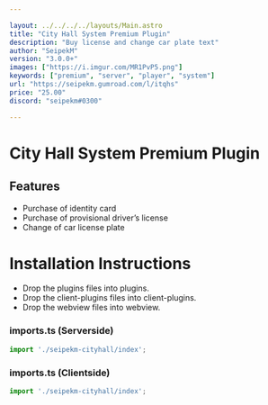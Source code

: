 ```yaml
---

layout: ../../../../layouts/Main.astro
title: "City Hall System Premium Plugin"
description: "Buy license and change car plate text"
author: "SeipekM"
version: "3.0.0+"
images: ["https://i.imgur.com/MR1PvP5.png"]
keywords: ["premium", "server", "player", "system"]
url: "https://seipekm.gumroad.com/l/itqhs"
price: "25.00"
discord: "seipekm#0300"

---
```


# City Hall System Premium Plugin

## Features
- Purchase of identity card
- Purchase of provisional driver’s license
- Change of car license plate

# Installation Instructions

- Drop the plugins files into plugins.
- Drop the client-plugins files into client-plugins.
- Drop the webview files into webview.

### imports.ts (Serverside)
```ts
import './seipekm-cityhall/index';
```

### imports.ts (Clientside)
```ts
import './seipekm-cityhall/index';
```